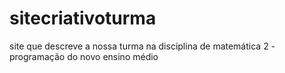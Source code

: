 # sitecriativoturma
site que descreve a nossa turma na disciplina de matemática 2 - programação do novo ensino médio
